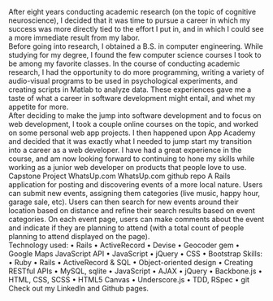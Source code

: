 After eight years conducting academic research (on the topic of cognitive neuroscience), I decided that it was time to pursue a career in which my success was more directly tied to the effort I put in, and in which I could see a more immediate result from my labor.  
Before going into research, I obtained a B.S. in computer engineering.  While studying for my degree, I found the few computer science courses I took to be among my favorite classes.  In the course of conducting academic research, I had the opportunity to do more programming, writing a variety of audio-visual programs to be used in psychological experiments, and creating scripts in Matlab to analyze data.  These experiences gave me a taste of what a career in software development might entail, and whet my appetite for more.  
After deciding to make the jump into software development and to focus on web development, I took a couple online courses on the topic, and worked on some personal web app projects.  I then happened upon App Academy and decided that it was exactly what I needed to jump start my transition into a career as a web developer.  I have had a great experience in the course, and am now looking forward to continuing to hone my skills while working as a junior web developer on products that people love to use.
Capstone Project
WhatsUp.com
WhatsUp.com github repo
A Rails application for posting and discovering events of a more local nature.  Users can submit new events, assigning them categories (live music, happy hour, garage sale, etc).  Users can then search for new events around their location based on distance and refine their search results based on event categories.  On each event page, users can make comments about the event and indicate if they are planning to attend (with a total count of people planning to attend displayed on the page).  
Technology used: 
• Rails
• ActiveRecord
• Devise
• Geocoder gem
• Google Maps JavaScript API
• JavaScript
• jQuery
• CSS
• Bootstrap
Skills:
• Ruby
• Rails
• ActiveRecord & SQL
• Object-oriented design
• Creating RESTful APIs
• MySQL, sqlite
• JavaScript
• AJAX
• jQuery
• Backbone.js
• HTML, CSS, SCSS
• HTML5 Canvas
• Underscore.js
• TDD, RSpec
• git
Check out my LinkedIn and Github pages.

